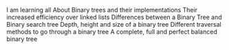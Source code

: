  I am learning all About Binary trees and their implementations
Their increased efficiency over linked lists
Differences between a Binary Tree and Binary search tree
Depth, height and size of a binary tree
Different traversal methods to go through a binary tree
A complete, full and perfect balanced binary tree


